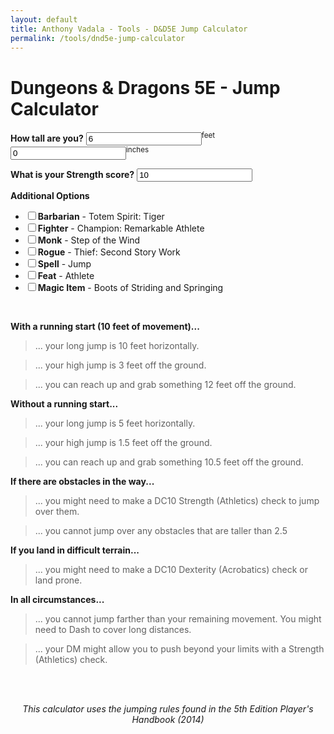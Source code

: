 ```yaml
---
layout: default
title: Anthony Vadala - Tools - D&D5E Jump Calculator
permalink: /tools/dnd5e-jump-calculator
---
```


<!-- CSS Style Sheet/JQuery -->
<link rel="stylesheet" type="text/css" href="/tools/dnd5e/jump-calculator.css" />
<script src="/js/jquery.min.js"></script>

# Dungeons & Dragons 5E - Jump Calculator

**How tall are you?**
<input id="heightFT" value="6" class="DCinputs"><sup>feet</sup>
<input id="heightIN" value="0" class="DCinputs"><sup>inches</sup>

**What is your Strength score?** <input id="STR" value="10" class="DCinputs">
<div id="DEXopt" style="display:none"><span style="font-weight: bold">What is your Dexterity score?</span><input id="DEX" value="10" class="DCinputs"><br><br></div>

**Additional Options**
<ul>
	<li><input type="checkbox" id="tiger_barbarian"><label for="tiger_barbarian"><span style="font-weight: bold">Barbarian</span> - Totem Spirit: Tiger</label></li>
	<li><input type="checkbox" id="remarkable_athlete"><label for="remarkable_athlete"><span style="font-weight: bold">Fighter</span> - Champion: Remarkable Athlete</label></li>
	<li><input type="checkbox" id="step_of_the_wind"><label for="step_of_the_wind"><span style="font-weight: bold">Monk</span> - Step of the Wind</label></li>
	<li><input type="checkbox" id="second_story_work"><label for="second_story_work"><span style="font-weight: bold">Rogue</span> - Thief: Second Story Work</label></li>
	<li><input type="checkbox" id="jump_spell"><label for="jump_spell"><span style="font-weight: bold">Spell</span> - Jump</label></li>
	<li><input type="checkbox" id="athlete_feat"><label for="athlete_feat"><span style="font-weight: bold">Feat</span> - Athlete</label></li>
	<li><input type="checkbox" id="boots_of_springing"><label for="boots_of_springing"><span style="font-weight: bold">Magic Item</span> - Boots of Striding and Springing</label></li>
</ul>


<br>

**With a running start (10 feet of movement)...**

>... your long jump is <span class="value" id="run_horizontal">10</span> feet horizontally.

>... your high jump is <span class="value" id="run_vertical">3</span> feet off the ground.

>... you can reach up and grab something <span class="value" id="run_grab">12</span> feet off the ground.

**Without a running start...**

>... your long jump is <span class="value" id="stand_horizontal">5</span> feet horizontally.

>... your high jump is <span class="value" id="stand_vertical">1.5</span> feet off the ground.

>... you can reach up and grab something <span class="value" id="stand_grab">10.5</span> feet off the ground.

**If there are obstacles in the way...**

>... you might need to make a <span class="value">DC10 Strength (Athletics)</span> check to jump over them.

>... you cannot jump over any obstacles that are taller than <span class="value" id="obstacle">2.5</span>

**If you land in difficult terrain...**

>... you might need to make a <span class="value">DC10 Dexterity (Acrobatics)</span> check or land prone.

**In all circumstances...**

>... you cannot jump farther than your remaining movement. You might need to Dash to cover long distances.

>... your DM might allow you to push beyond your limits with a Strength (Athletics) check.

<br><br>

<center>
<i>This calculator uses the jumping rules found in the 5th Edition Player's Handbook (2014)</i>
</center>

<!-- Import Jump Calculator.js -->
<script src="/tools/dnd5e/jump-calculator.js"></script>